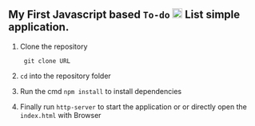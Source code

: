 


## My First Javascript based `To-do` <img src="https://encrypted-tbn0.gstatic.com/images?q=tbn:ANd9GcRHuNW8MCCNysEGhfzz2h7sBBGfI0WqmBR3IhksE6UL4vDnI6nS" alt="Image" width="20" height="20" /> List simple application. 

1. Clone the repository 

		git clone URL

2. `cd` into the repository folder

3. Run the cmd
    `npm install` to install dependencies
        

4. Finally run `http-server` to start the application or or directly open the `index.html` with Browser
